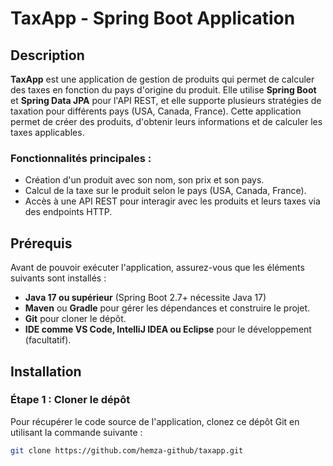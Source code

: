 # TaxApp - Spring Boot Application

## Description

**TaxApp** est une application de gestion de produits qui permet de calculer des taxes en fonction du pays d'origine du produit. Elle utilise **Spring Boot** et **Spring Data JPA** pour l'API REST, et elle supporte plusieurs stratégies de taxation pour différents pays (USA, Canada, France). Cette application permet de créer des produits, d'obtenir leurs informations et de calculer les taxes applicables.

### Fonctionnalités principales :

- Création d'un produit avec son nom, son prix et son pays.
- Calcul de la taxe sur le produit selon le pays (USA, Canada, France).
- Accès à une API REST pour interagir avec les produits et leurs taxes via des endpoints HTTP.

## Prérequis

Avant de pouvoir exécuter l'application, assurez-vous que les éléments suivants sont installés :

- **Java 17 ou supérieur** (Spring Boot 2.7+ nécessite Java 17)
- **Maven** ou **Gradle** pour gérer les dépendances et construire le projet.
- **Git** pour cloner le dépôt.
- **IDE comme VS Code, IntelliJ IDEA ou Eclipse** pour le développement (facultatif).

## Installation

### Étape 1 : Cloner le dépôt

Pour récupérer le code source de l'application, clonez ce dépôt Git en utilisant la commande suivante :

```bash
git clone https://github.com/hemza-github/taxapp.git
